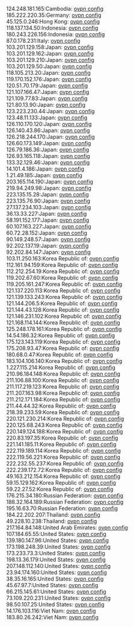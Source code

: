 124.248.181.165:Cambodia: [ovpn config](vpn/124_248_181_165.ovpn)  
185.222.220.35:Germany: [ovpn config](vpn/185_222_220_35.ovpn)  
45.125.0.246:Hong Kong: [ovpn config](vpn/45_125_0_246.ovpn)  
118.137.134.50:Indonesia: [ovpn config](vpn/118_137_134_50.ovpn)  
180.243.226.156:Indonesia: [ovpn config](vpn/180_243_226_156.ovpn)  
87.0.178.231:Italy: [ovpn config](vpn/87_0_178_231.ovpn)  
103.201.129.158:Japan: [ovpn config](vpn/103_201_129_158.ovpn)  
103.201.129.162:Japan: [ovpn config](vpn/103_201_129_162.ovpn)  
103.201.129.210:Japan: [ovpn config](vpn/103_201_129_210.ovpn)  
103.201.129.50:Japan: [ovpn config](vpn/103_201_129_50.ovpn)  
118.105.213.20:Japan: [ovpn config](vpn/118_105_213_20.ovpn)  
119.170.152.176:Japan: [ovpn config](vpn/119_170_152_176.ovpn)  
120.51.70.179:Japan: [ovpn config](vpn/120_51_70_179.ovpn)  
121.107.166.47:Japan: [ovpn config](vpn/121_107_166_47.ovpn)  
121.109.77.83:Japan: [ovpn config](vpn/121_109_77_83.ovpn)  
121.80.13.90:Japan: [ovpn config](vpn/121_80_13_90.ovpn)  
123.223.230.44:Japan: [ovpn config](vpn/123_223_230_44.ovpn)  
123.48.11.133:Japan: [ovpn config](vpn/123_48_11_133.ovpn)  
126.110.170.120:Japan: [ovpn config](vpn/126_110_170_120.ovpn)  
126.140.43.86:Japan: [ovpn config](vpn/126_140_43_86.ovpn)  
126.218.244.170:Japan: [ovpn config](vpn/126_218_244_170.ovpn)  
126.60.173.149:Japan: [ovpn config](vpn/126_60_173_149.ovpn)  
126.79.186.36:Japan: [ovpn config](vpn/126_79_186_36.ovpn)  
126.93.165.118:Japan: [ovpn config](vpn/126_93_165_118.ovpn)  
133.32.129.46:Japan: [ovpn config](vpn/133_32_129_46.ovpn)  
14.101.4.186:Japan: [ovpn config](vpn/14_101_4_186.ovpn)  
1.21.49.185:Japan: [ovpn config](vpn/1_21_49_185.ovpn)  
203.165.114.190:Japan: [ovpn config](vpn/203_165_114_190.ovpn)  
219.94.249.98:Japan: [ovpn config](vpn/219_94_249_98.ovpn)  
223.135.15.28:Japan: [ovpn config](vpn/223_135_15_28.ovpn)  
223.135.76.90:Japan: [ovpn config](vpn/223_135_76_90.ovpn)  
27.137.234.103:Japan: [ovpn config](vpn/27_137_234_103.ovpn)  
36.13.33.227:Japan: [ovpn config](vpn/36_13_33_227.ovpn)  
58.191.152.177:Japan: [ovpn config](vpn/58_191_152_177.ovpn)  
60.107.163.227:Japan: [ovpn config](vpn/60_107_163_227.ovpn)  
60.72.28.152:Japan: [ovpn config](vpn/60_72_28_152.ovpn)  
90.149.248.57:Japan: [ovpn config](vpn/90_149_248_57.ovpn)  
92.202.137.19:Japan: [ovpn config](vpn/92_202_137_19.ovpn)  
92.202.84.147:Japan: [ovpn config](vpn/92_202_84_147.ovpn)  
103.11.250.163:Korea Republic of: [ovpn config](vpn/103_11_250_163.ovpn)  
112.161.94.159:Korea Republic of: [ovpn config](vpn/112_161_94_159.ovpn)  
112.212.254.19:Korea Republic of: [ovpn config](vpn/112_212_254_19.ovpn)  
119.202.67.60:Korea Republic of: [ovpn config](vpn/119_202_67_60.ovpn)  
119.205.161.247:Korea Republic of: [ovpn config](vpn/119_205_161_247.ovpn)  
121.137.220.113:Korea Republic of: [ovpn config](vpn/121_137_220_113.ovpn)  
121.139.133.243:Korea Republic of: [ovpn config](vpn/121_139_133_243.ovpn)  
121.144.206.5:Korea Republic of: [ovpn config](vpn/121_144_206_5.ovpn)  
121.144.43.128:Korea Republic of: [ovpn config](vpn/121_144_43_128.ovpn)  
121.146.231.102:Korea Republic of: [ovpn config](vpn/121_146_231_102.ovpn)  
121.168.114.144:Korea Republic of: [ovpn config](vpn/121_168_114_144.ovpn)  
125.248.178.161:Korea Republic of: [ovpn config](vpn/125_248_178_161.ovpn)  
14.54.186.32:Korea Republic of: [ovpn config](vpn/14_54_186_32.ovpn)  
175.123.143.119:Korea Republic of: [ovpn config](vpn/175_123_143_119.ovpn)  
175.208.93.47:Korea Republic of: [ovpn config](vpn/175_208_93_47.ovpn)  
180.68.0.47:Korea Republic of: [ovpn config](vpn/180_68_0_47.ovpn)  
183.104.106.140:Korea Republic of: [ovpn config](vpn/183_104_106_140.ovpn)  
1.227.115.214:Korea Republic of: [ovpn config](vpn/1_227_115_214.ovpn)  
210.96.184.148:Korea Republic of: [ovpn config](vpn/210_96_184_148.ovpn)  
211.106.88.100:Korea Republic of: [ovpn config](vpn/211_106_88_100.ovpn)  
211.117.219.123:Korea Republic of: [ovpn config](vpn/211_117_219_123.ovpn)  
211.207.163.98:Korea Republic of: [ovpn config](vpn/211_207_163_98.ovpn)  
211.212.171.184:Korea Republic of: [ovpn config](vpn/211_212_171_184.ovpn)  
211.44.44.32:Korea Republic of: [ovpn config](vpn/211_44_44_32.ovpn)  
218.39.233.59:Korea Republic of: [ovpn config](vpn/218_39_233_59.ovpn)  
220.121.230.214:Korea Republic of: [ovpn config](vpn/220_121_230_214.ovpn)  
220.125.68.243:Korea Republic of: [ovpn config](vpn/220_125_68_243.ovpn)  
220.149.124.188:Korea Republic of: [ovpn config](vpn/220_149_124_188.ovpn)  
220.83.197.35:Korea Republic of: [ovpn config](vpn/220_83_197_35.ovpn)  
221.141.185.11:Korea Republic of: [ovpn config](vpn/221_141_185_11.ovpn)  
222.119.189.114:Korea Republic of: [ovpn config](vpn/222_119_189_114.ovpn)  
222.119.56.221:Korea Republic of: [ovpn config](vpn/222_119_56_221.ovpn)  
222.232.55.237:Korea Republic of: [ovpn config](vpn/222_232_55_237.ovpn)  
222.239.172.72:Korea Republic of: [ovpn config](vpn/222_239_172_72.ovpn)  
49.163.212.154:Korea Republic of: [ovpn config](vpn/49_163_212_154.ovpn)  
59.15.129.162:Korea Republic of: [ovpn config](vpn/59_15_129_162.ovpn)  
59.22.27.52:Korea Republic of: [ovpn config](vpn/59_22_27_52.ovpn)  
176.215.34.180:Russian Federation: [ovpn config](vpn/176_215_34_180.ovpn)  
188.32.164.189:Russian Federation: [ovpn config](vpn/188_32_164_189.ovpn)  
195.16.63.70:Russian Federation: [ovpn config](vpn/195_16_63_70.ovpn)  
184.22.202.207:Thailand: [ovpn config](vpn/184_22_202_207.ovpn)  
49.228.10.238:Thailand: [ovpn config](vpn/49_228_10_238.ovpn)  
217.164.84.148:United Arab Emirates: [ovpn config](vpn/217_164_84_148.ovpn)  
107.184.65.55:United States: [ovpn config](vpn/107_184_65_55.ovpn)  
139.180.147.96:United States: [ovpn config](vpn/139_180_147_96.ovpn)  
173.198.248.39:United States: [ovpn config](vpn/173_198_248_39.ovpn)  
173.233.73.3:United States: [ovpn config](vpn/173_233_73_3.ovpn)  
198.13.36.179:United States: [ovpn config](vpn/198_13_36_179.ovpn)  
207.148.112.140:United States: [ovpn config](vpn/207_148_112_140.ovpn)  
23.94.174.160:United States: [ovpn config](vpn/23_94_174_160.ovpn)  
38.35.16.165:United States: [ovpn config](vpn/38_35_16_165.ovpn)  
45.67.97.7:United States: [ovpn config](vpn/45_67_97_7.ovpn)  
66.215.145.61:United States: [ovpn config](vpn/66_215_145_61.ovpn)  
73.109.220.231:United States: [ovpn config](vpn/73_109_220_231.ovpn)  
98.50.107.25:United States: [ovpn config](vpn/98_50_107_25.ovpn)  
14.176.103.116:Viet Nam: [ovpn config](vpn/14_176_103_116.ovpn)  
183.80.26.242:Viet Nam: [ovpn config](vpn/183_80_26_242.ovpn)  
